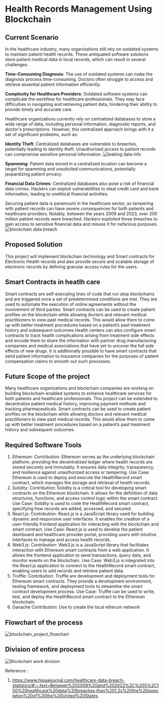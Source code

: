 # Health Records Management Using Blockchain 
## Current Scenario 
In the healthcare industry, many organizations still rely on outdated systems to maintain patient health records. These antiquated software solutions store patient medical data in local records, which can result in several challenges:

**Time-Consuming Diagnosis**: The use of outdated systems can make the diagnosis process time-consuming. Doctors often struggle to access and retrieve essential patient information efficiently.

**Complexity for Healthcare Providers**: Outdated software systems can complicate the workflow for healthcare professionals. They may face difficulties in navigating and retrieving patient data, hindering their ability to provide timely and accurate care.

Healthcare organizations currently rely on centralized databases to store a wide range of data, including personal information, diagnostic reports, and doctor's prescriptions. However, this centralized approach brings with it a set of significant problems, such as:

**Identity Theft**: Centralized databases are vulnerable to breaches, potentially leading to identity theft. Unauthorized access to patient records can compromise sensitive personal information.
![leaking data info](https://github.com/Ankittiwari23/Blockchain_project/assets/84897935/e02e6515-ad93-4ce6-9d43-710f388f70db)


**Spamming**: Patient data stored in a centralized location can become a target for spamming and unsolicited communications, potentially jeopardizing patient privacy.


**Financial Data Crimes**: Centralized databases also pose a risk of financial data crimes. Hackers can exploit vulnerabilities to steal credit card and bank information, leading to unethical financial activities.

Securing patient data is paramount in the healthcare sector, as tampering with patient records can have severe consequences for both patients and healthcare providers. Notably, between the years 2009 and 2023, over 200 million patient records were breached. Hackers exploited these breaches to gain access to sensitive financial data and misuse it for nefarious purposes.
![blockchain data breach](https://github.com/Ankittiwari23/Blockchain_project/assets/84897935/68472a05-6ca9-4988-a3f5-b785bb273591)


## Proposed Solution
This project will implement blockchain technology and Smart contracts for Electronic Health records  and also provide secure and scalable storage of electronic records by defining granular access rules for the users.

## Smart Contracts in heatlh care
Smart contracts are self-executing lines of code that run atop blockchains and are triggered once a set of predetermined conditions are met. They are used to automate the execution of online agreements without the involvement of third parties. Smart contracts can be used to create patient profiles on the blockchain while allowing doctors and relevant medical practitioners to view past medical records. This would allow them to come up with better treatment procedures based on a patient’s past treatment history and subsequent outcomes.Health centers can also configure smart contracts to track health complications arising from treatment side effects and encode them to share the information with partner drug manufacturing companies and medical associations that have yet to uncover the full side effects of new drugs.
It is additionally possible to have smart contracts that send patient information to insurance companies for the purposes of patient compensation claims to smooth out such processes.

## Future Scope of the project
Many healthcare organizations and blockchain companies are working on building blockchain-enabled systems to enhance healthcare services for both patients and healthcare professionals. This project can be extended to decentralize patient medical history, improving payment methods and tracking pharmaceuticals. Smart contracts can be used to create patient profiles on the blockchain while allowing doctors and relevant medical practitioners to view past medical records. This would allow them to come up with better treatment procedures based on a patient’s past treatment history and subsequent outcomes.
<!-- TABLE OF CONTENTS -->

## Required Software Tools
1. Ethereum:
Contribution: Ethereum serves as the underlying blockchain platform, providing the decentralized ledger where health records are stored securely and immutably. It ensures data integrity, transparency, and resilience against unauthorized access or tampering.
Use Case: Ethereum is used to deploy and execute the HealthRecord smart contract, which manages the storage and retrieval of health records.
2. Solidity:
Contribution: Solidity is a critical tool for developing smart contracts on the Ethereum blockchain. It allows for the definition of data structures, functions, and access control logic within the smart contract.
Use Case: Solidity is used to code the HealthRecord smart contract, specifying how records are added, accessed, and secured.
3. React.js:
Contribution: React.js is a JavaScript library used for building dynamic and responsive user interfaces. It enables the creation of a user-friendly frontend application for interacting with the blockchain and smart contract.
Use Case: React.js is used to develop the patient dashboard and healthcare provider portal, providing users with intuitive interfaces to manage and access health records.
4. Web3.js:
Contribution: Web3.js is a JavaScript library that facilitates interaction with Ethereum smart contracts from a web application. It allows the frontend application to send transactions, query data, and monitor events on the blockchain.
Use Case: Web3.js is integrated into the React.js application to connect to the HealthRecord smart contract, enabling users to add records and retrieve patient data.
5. Truffle:
Contribution: Truffle are development and deployment tools for Ethereum smart contracts. They provide a development environment, testing framework, and deployment tools to streamline the smart contract development process.
Use Case: Truffle can be used to write, test, and deploy the HealthRecord smart contract to the Ethereum blockchain.
6. Ganache
Contribution: Use to create the local etherum network
## Flowchart of the process
![blockchain_project_flowchart](https://github.com/Ankittiwari23/Blockchain_project/assets/84897935/ed4faedc-a486-4037-8316-8ccc58285e41)
## Division of entire process
![Blockchain work division](https://github.com/Ankittiwari23/Blockchain_project/assets/84897935/be283ad5-ea01-4212-b69c-46b35b6e9bcb)

Reference :
1. https://www.hipaajournal.com/healthcare-data-breach-statistics/#:~:text=Between%202009%20and%202022%2C%205%2C150%20healthcare%20data%20breaches,than%201.2x%20the%20population%20of%20the%20United%20States.
